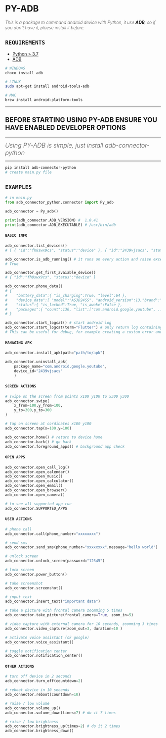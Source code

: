 # PY-ADB

<i style="font-weight:200">
    This is a package to command android device with Python, it use <b>ADB</b>, so if you don't have it, plaese install it before.
</i>


## <code>REQUIREMENTS</code>

* [Python > 3.7](https://www.python.org/)
* [ADB](https://developer.android.com/tools/adb?hl=it) 

```bash
# WINDOWS
choco install adb

# LINUX
sudo apt-get install android-tools-adb

# MAC
brew install android-platform-tools
```

<hr/>

## BEFORE STARTING USING PY-ADB ENSURE YOU HAVE ENABLED DEVELOPER OPTIONS 

<hr/>

<i style="font-weight:200; font-size:20px">
    Using PY-ADB is simple, just install adb-connector-python
</i>

<hr/>

```bash
pip install adb-connector-python
# create main.py file
```

## <code>EXAMPLES</code>

```python
# in main.py
from adb_connector_python.connector import Py_adb

adb_connector = Py_adb() 

print(adb_connector.ADB_VERSION) #  1.0.41
print(adb_connector.ADB_EXECUTABLE) # /usr/bin/adb
```

#### <code>BASIC INFO</code>

```python
adb_connector.list_devices()
# [ { "id":"fh8swx9cs", "status":"device" }, { "id":"2439vjsacs", "status":"unauthorized" } ]

adb_connector.is_adb_running() # it runs on every action and raise exception if adb is not running
# True

adb_connector.get_first_avaiable_device()
# { "id":"fh8swx9cs", "status":"device" }

adb_connector.phone_data()
# {
#    "battery_data":{ "is_charging":True, "level":64 },
#    "device_data":{ "model":"AS3D24SS", "android_version":13,"brand":"Redmi" },
#    "status":{ "is_locked":True, "is_awake":False },
#    "packages":{ "count":130, "list":["com.android.google.youtube", ... ] }
# }

adb_connector.start_logcat() # start android log
adb_connector.start_logcat(term="Flutter") # only return log containing Flutter string
# This can be useful for debug, for example creating a custom error and ther looking for it
```

#### <code>MANAGING APK</code>

```python
adb_connector.install_apk(path="path/to/apk")

adb_connector.uninstall_apk(
    package_name="com.android.google.youtube",
    device_id="2439vjsacs"
    )
```

#### <code>SCREEN ACTIONS</code>

```python
# swipe on the screen from points x100 y100 to x300 y300
adb_connector.swipe(
    x_from=100,y_from=100,
    y_to=300,y_to=300
)

# tap on screen at cordinates x100 y100
adb_connector.tap(x=100,y=100)

adb_connector.home() # return to device home
adb_connector.back() # go back 
adb_connector.foreground_apps() # background app check
```

#### <code>OPEN APPS</code>

```python
adb_connector.open_call_log()
adb_connector.open_calendar()
adb_connector.open_music()
adb_connector.open_calculator()
adb_connector.open_email()
adb_connector.open_browser()
adb_connector.open_camera()

# to see all supported app run
adb_connector.SUPPORTED_APPS
```

#### <code>USER ACTIONS</code>

```python
# phone call
adb_connector.call(phone_number="xxxxxxxx")

# send sms
adb_connector.send_sms(phone_number="xxxxxxxx",message="hello world")

# unlock screen
adb_connector.unlock_screen(password="12345")

# lock screen
adb_connector.power_button() 

# take screenshot
adb_connector.screenshot()

# input text 
adb_connector.insert_text("important data")

# take a picture with frontal camera zoomming 5 times
adb_connector.take_picture(frontal_camera=True, zoom_in=5)

# video capture with external camera for 10 seconds, zoomming 3 times 
adb_connector.video_capture(zoom_out=3, duration=10 )

# activate voice assistant (ok google)
adb_connector.voice_assistant()

# toggle notification center
adb_connector.notification_center()
```

#### <code>OTHER ACTIONS</code>

```python
# turn off device in 2 seconds
adb_connector.turn_off(countdown=2)

# reboot device in 10 seconds
adb_connector.reboot(countdown=10)

# raise / low volume
adb_connector.volume_up()
adb_connector.volume_down(times=7) # do it 7 times

# raise / low brightness
adb_connector.brightness_up(times=2) # do it 2 times
adb_connector.brightness_down()
```
